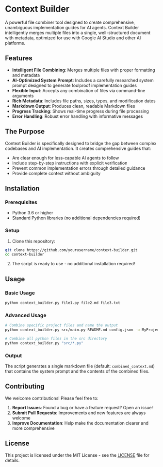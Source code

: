 # Context Builder

A powerful file combiner tool designed to create comprehensive, unambiguous implementation guides for AI agents. Context Builder intelligently merges multiple files into a single, well-structured document with metadata, optimized for use with Google AI Studio and other AI platforms.

## Features

- **Intelligent File Combining**: Merges multiple files with proper formatting and metadata
- **AI-Optimized System Prompt**: Includes a carefully researched system prompt designed to generate foolproof implementation guides
- **Flexible Input**: Accepts any combination of files via command-line arguments
- **Rich Metadata**: Includes file paths, sizes, types, and modification dates
- **Markdown Output**: Produces clean, readable Markdown files
- **Progress Tracking**: Shows real-time progress during file processing
- **Error Handling**: Robust error handling with informative messages

## The Purpose

Context Builder is specifically designed to bridge the gap between complex codebases and AI implementation. It creates comprehensive guides that:

- Are clear enough for less-capable AI agents to follow
- Include step-by-step instructions with explicit verification
- Prevent common implementation errors through detailed guidance
- Provide complete context without ambiguity

## Installation

### Prerequisites

- Python 3.6 or higher
- Standard Python libraries (no additional dependencies required)

### Setup

1. Clone this repository:
```bash
git clone https://github.com/yourusername/context-builder.git
cd context-builder
```

2. The script is ready to use - no additional installation required!

## Usage

### Basic Usage

```bash
python context_builder.py file1.py file2.md file3.txt
```

### Advanced Usage

```bash
# Combine specific project files and name the output
python context_builder.py src/main.py README.md config.json -o MyProject_context.md

# Combine all python files in the src directory
python context_builder.py "src/*.py"
```

### Output

The script generates a single markdown file (default: `combined_context.md`) that contains the system prompt and the contents of the combined files.

## Contributing

We welcome contributions! Please feel free to:

1. **Report Issues**: Found a bug or have a feature request? Open an issue!
2. **Submit Pull Requests**: Improvements and new features are always welcome
3. **Improve Documentation**: Help make the documentation clearer and more comprehensive

## License

This project is licensed under the MIT License - see the [LICENSE](LICENSE) file for details.
